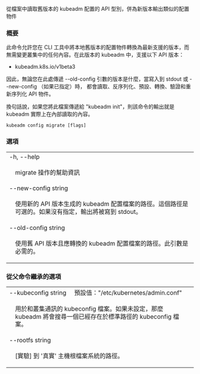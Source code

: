 <!--
The file is auto-generated from the Go source code of the component using a generic
[generator](https://github.com/kubernetes-sigs/reference-docs/). To learn how
to generate the reference documentation, please read
[Contributing to the reference documentation](/docs/contribute/generate-ref-docs/).
To update the reference conent, please follow the 
[Contributing upstream](/docs/contribute/generate-ref-docs/contribute-upstream/)
guide. You can file document formatting bugs against the
[reference-docs](https://github.com/kubernetes-sigs/reference-docs/) project.
-->

<!-- 
Read an older version of the kubeadm configuration API types from a file, and output the similar config object for the newer version 
-->
從檔案中讀取舊版本的 kubeadm 配置的 API 型別，併為新版本輸出類似的配置物件

<!--
### Synopsis
-->

### 概要

<!--
This command lets you convert configuration objects of older versions to the latest supported version,
locally in the CLI tool without ever touching anything in the cluster.
In this version of kubeadm, the following API versions are supported:
- kubeadm.k8s.io/v1beta3
-->

此命令允許您在 CLI 工具中將本地舊版本的配置物件轉換為最新支援的版本，而無需變更叢集中的任何內容。在此版本的 kubeadm 中，支援以下 API 版本：
- kubeadm.k8s.io/v1beta3

<!--
Further, kubeadm can only write out config of version "kubeadm.k8s.io/v1beta2", but read both types.
So regardless of what version you pass to the --old-config parameter here, the API object will be
read, deserialized, defaulted, converted, validated, and re-serialized when written to stdout or
--new-config if specified.
-->

因此，無論您在此處傳遞 --old-config 引數的版本是什麼，當寫入到 stdout 或 --new-config （如果已指定）時，
都會讀取、反序列化、預設、轉換、驗證和重新序列化 API 物件。

<!--
In other words, the output of this command is what kubeadm actually would read internally if you
submitted this file to "kubeadm init"
-->

換句話說，如果您將此檔案傳遞給 "kubeadm init"，則該命令的輸出就是 kubeadm 實際上在內部讀取的內容。

```
kubeadm config migrate [flags]
```

<!--
### Options
-->

### 選項

   <table style="width: 100%; table-layout: fixed;">
<colgroup>
<col span="1" style="width: 10px;" />
<col span="1" />
</colgroup>
<tbody>

<tr>
<td colspan="2">-h, --help</td>
</tr>
<tr>
<td></td><td style="line-height: 130%; word-wrap: break-word;">
<!-- 
<p>help for migrate</p> 
-->
<p>migrate 操作的幫助資訊</p>
</td>
</tr>

<tr>
<td colspan="2">--new-config string</td>
</tr>
<tr>
<td></td><td style="line-height: 130%; word-wrap: break-word;">
<!--
<p>Path to the resulting equivalent kubeadm config file using the new API version. Optional, if not specified output will be sent to STDOUT.</p>
-->
<p>使用新的 API 版本生成的 kubeadm 配置檔案的路徑。這個路徑是可選的。如果沒有指定，輸出將被寫到 stdout。</p>
</td>
</tr>

<tr>
<td colspan="2">--old-config string</td>
</tr>
<tr>
<td></td><td style="line-height: 130%; word-wrap: break-word;">
<!--
<p>Path to the kubeadm config file that is using an old API version and should be converted. This flag is mandatory.</p>
-->
<p>使用舊 API 版本且應轉換的 kubeadm 配置檔案的路徑。此引數是必需的。</p>
</td>
</tr>

</tbody>
</table>

<!--
### Options inherited from parent commands
-->

### 從父命令繼承的選項

   <table style="width: 100%; table-layout: fixed;">
<colgroup>
<col span="1" style="width: 10px;" />
<col span="1" />
</colgroup>
<tbody>

<tr>
<td colspan="2">
<!-- kubeconfig string&nbsp;&nbsp;&nbsp;&nbsp;&nbsp;Default: "/etc/kubernetes/admin.conf" -->
--kubeconfig string&nbsp;&nbsp;&nbsp;&nbsp;&nbsp;預設值："/etc/kubernetes/admin.conf"
</td>
</tr>
<tr>
<td></td><td style="line-height: 130%; word-wrap: break-word;">
<!--
<p>The kubeconfig file to use when talking to the cluster. If the flag is not set, a set of standard locations can be searched for an existing kubeconfig file.</p>
-->
<p>用於和叢集通訊的 kubeconfig 檔案。如果未設定，那麼 kubeadm 將會搜尋一個已經存在於標準路徑的 kubeconfig 檔案。</p>
</td>
</tr>

<tr>
<td colspan="2">--rootfs string</td>
</tr>
<tr>
<td></td><td style="line-height: 130%; word-wrap: break-word;">
<!-- 
<p>[EXPERIMENTAL] The path to the 'real' host root filesystem.</p>  
-->
<p>[實驗] 到 '真實' 主機根檔案系統的路徑。</p>
</td>
</tr>

</tbody>
</table>

